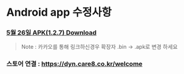 # Android app 수정사항
### [5월 26일 APK(1.2.7) Download](https://github.com/invites-healthcare/invites/raw/master/20210526110244-v30(1.2.7)-debug.apk)
> Note : 카카오를 통해 링크하신경우 확장자 .bin -> .apk로 변경 하세요

### 스토어 연결 : https://dyn.care8.co.kr/welcome
